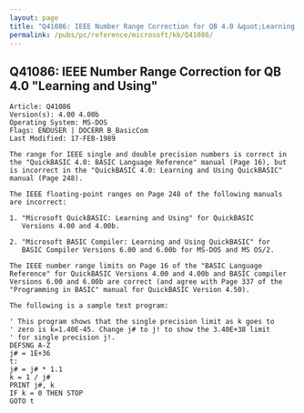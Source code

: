 ```yaml
---
layout: page
title: "Q41086: IEEE Number Range Correction for QB 4.0 &quot;Learning and Using&quot;"
permalink: /pubs/pc/reference/microsoft/kb/Q41086/
---
```


## Q41086: IEEE Number Range Correction for QB 4.0 &quot;Learning and Using&quot;

	Article: Q41086
	Version(s): 4.00 4.00b
	Operating System: MS-DOS
	Flags: ENDUSER | DOCERR B_BasicCom
	Last Modified: 17-FEB-1989
	
	The range for IEEE single and double precision numbers is correct in
	the "QuickBASIC 4.0: BASIC Language Reference" manual (Page 16), but
	is incorrect in the "QuickBASIC 4.0: Learning and Using QuickBASIC"
	manual (Page 248).
	
	The IEEE floating-point ranges on Page 248 of the following manuals
	are incorrect:
	
	1. "Microsoft QuickBASIC: Learning and Using" for QuickBASIC
	   Versions 4.00 and 4.00b.
	
	2. "Microsoft BASIC Compiler: Learning and Using QuickBASIC" for
	   BASIC Compiler Versions 6.00 and 6.00b for MS-DOS and MS OS/2.
	
	The IEEE number range limits on Page 16 of the "BASIC Language
	Reference" for QuickBASIC Versions 4.00 and 4.00b and BASIC compiler
	Versions 6.00 and 6.00b are correct (and agree with Page 337 of the
	"Programming in BASIC" manual for QuickBASIC Version 4.50).
	
	The following is a sample test program:
	
	' This program shows that the single precision limit as k goes to
	' zero is k=1.40E-45. Change j# to j! to show the 3.40E+38 limit
	' for single precision j!.
	DEFSNG A-Z
	j# = 1E+36
	t:
	j# = j# * 1.1
	k = 1 / j#
	PRINT j#, k
	IF k = 0 THEN STOP
	GOTO t
